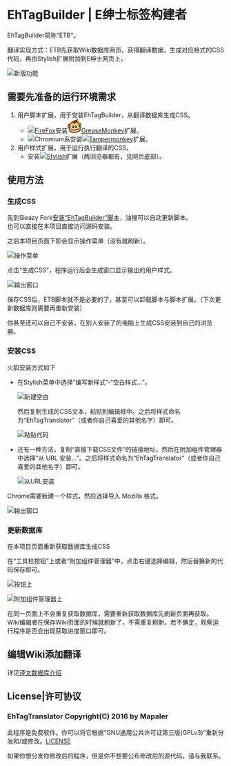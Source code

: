 ﻿# EhTagBuilder | E绅士标签构建者
EhTagBuilder简称“ETB”。

翻译实现方式：ETB先获取Wiki数据库网页，获得翻译数据，生成对应格式的CSS代码，再由Stylish扩展附加到E绅士网页上。

![新版功能](http://ww4.sinaimg.cn/large/6c84b2d6gw1f48jt1uj2hj20xw0f4acx.jpg)

## 需要先准备的运行环境需求
1. 用户脚本扩展，用于安装EhTagBuilder，从翻译数据库生成CSS。
   * [![](https://www.mozilla.org/media/img/firefox/favicon.dc6635050bf5.ico)FireFox](http://www.firefox.com)安装[![](https://github.com/greasemonkey/greasemonkey/raw/master/skin/icon32.png)GreaseMonkey](https://addons.mozilla.org/firefox/addon/greasemonkey/)扩展。
   * ![](http://www.chromium.org/_/rsrc/1438879449147/config/customLogo.gif)Chromium系安装[![](https://addons.cdn.mozilla.net/user-media/addon_icons/683/683490-64.png?modified=1463757971)Tampermonkey](https://chrome.google.com/webstore/detail/tampermonkey/dhdgffkkebhmkfjojejmpbldmpobfkfo?hl=zh-CN)扩展。
2. 用户样式扩展，用于运行执行翻译的CSS。
   * 安装[![](https://addons.cdn.mozilla.net/user-media/addon_icons/2/2108-64.png?modified=1453837884)Stylish](https://userstyles.org/)扩展（两浏览器都有，见网页底部）。



## 使用方法
### 生成CSS
先到Sleazy Fork[安装“EhTagBuilder”脚本](https://sleazyfork.org/scripts/19619)，油猴可以自动更新脚本。<br>也可以直接在本项目直接访问源码安装。

之后本项目页面下即会显示操作菜单（没有就刷新）。

![操作菜单](https://raw.githubusercontent.com/wiki/Mapaler/EhTagTranslator/project-document/images/etb-menu.png)

点击“生成CSS”，程序运行后会生成窗口显示输出的用户样式。

![输出窗口](https://raw.githubusercontent.com/wiki/Mapaler/EhTagTranslator/project-document/images/etb-cssoutput.png)

保存CSS后，ETB脚本就不是必要的了，甚至可以卸载脚本与脚本扩展。（下次更新数据库则需要再重新安装）

你甚至还可以自己不安装，在别人安装了的电脑上生成CSS安装到自己的浏览器。

### 安装CSS

火狐安装方式如下 

* 在Stylish菜单中选择“编写新样式”-“空白样式...”。
  
  ![新建空白](http://ww2.sinaimg.cn/large/6c84b2d6gw1f3smf9bgt9j20tt0fbgr4.jpg)
  
  然后复制生成的CSS文本，粘贴到编辑框中。之后将样式命名为“EhTagTranslator”（或者你自己喜爱的其他名字）即可。
  
  ![粘贴代码](http://ww3.sinaimg.cn/large/6c84b2d6gw1f3sn1uyx5tj20io0dtq6z.jpg)
* 还有一种方法，复制“直接下载CSS文件”的链接地址，然后在附加组件管理器中选择“从 URL 安装...”。之后将样式命名为“EhTagTranslator”（或者你自己喜爱的其他名字）即可。
  
  ![从URL安装](http://ww4.sinaimg.cn/large/6c84b2d6gw1f3sme5420dj20pb0f8tdz.jpg)

Chrome需要新建一个样式，然后选择导入 Mozilla 格式。

  ![输出窗口](https://raw.githubusercontent.com/wiki/Mapaler/EhTagTranslator/project-document/images/etb-chrome.png)

### 更新数据库
在本项目页面重新获取数据库生成CSS

在“工具栏按钮”上或者“附加组件管理器”中，点击右键选择编辑，然后替换新的代码保存即可。

![按钮上](http://ww1.sinaimg.cn/large/6c84b2d6gw1f3smv77s1hj207k078gmn.jpg)

![附加组件管理器上](http://ww2.sinaimg.cn/large/6c84b2d6gw1f3smvltaadj20dv05bwex.jpg)

在同一页面上不会重复获取数据库，需要重新获取数据库先刷新页面再获取。  
Wiki编辑者在保存Wiki页面的时候就刷新了，不需重复刷新。若不确定，观察运行程序是否会出现获取进度窗口即可。

## 编辑Wiki添加翻译
详见[译文数据库介绍](Home)

## License|许可协议
### EhTagTranslator Copyright(C) 2016 by Mapaler

此程序是免费软件。你可以将它根据“GNU通用公共许可证第三版(GPLv3)”重新分发和/或修改。[LICENSE](https://github.com/Mapaler/EhTagTranslator/blob/master/LICENSE)

如果你想分发你修改后的程序，但是你不想要公布修改后的源代码，请与我联系。
